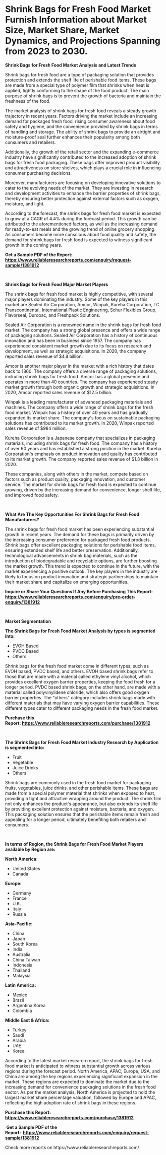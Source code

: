 <p><h1>Shrink Bags for Fresh Food Market Furnish Information about Market Size, Market Share, Market Dynamics, and Projections Spanning from 2023 to 2030.</h1></p><p><strong>Shrink Bags for Fresh Food Market Analysis and Latest Trends</strong></p>
<p><p>Shrink bags for fresh food are a type of packaging solution that provides protection and extends the shelf life of perishable food items. These bags are made from a special type of polymer film that shrinks when heat is applied, tightly conforming to the shape of the food product. The main purpose of shrink bags is to prevent the growth of bacteria and maintain the freshness of the food.</p><p>The market analysis of shrink bags for fresh food reveals a steady growth trajectory in recent years. Factors driving the market include an increasing demand for packaged fresh food, rising consumer awareness about food safety and hygiene, and the convenience provided by shrink bags in terms of handling and storage. The ability of shrink bags to provide an airtight and moisture-proof seal further enhances their popularity among both consumers and retailers.</p><p>Additionally, the growth of the retail sector and the expanding e-commerce industry have significantly contributed to the increased adoption of shrink bags for fresh food packaging. These bags offer improved product visibility and attractiveness on store shelves, which plays a crucial role in influencing consumer purchasing decisions.</p><p>Moreover, manufacturers are focusing on developing innovative solutions to cater to the evolving needs of the market. They are investing in research and development activities to enhance the barrier properties of shrink bags, thereby ensuring better protection against external factors such as oxygen, moisture, and light.</p><p>According to the forecast, the shrink bags for fresh food market is expected to grow at a CAGR of 4.4% during the forecast period. This growth can be attributed to the aforementioned factors, as well as the increasing demand for ready-to-eat meals and the growing trend of online grocery shopping. As consumers become more conscious about food quality and safety, the demand for shrink bags for fresh food is expected to witness significant growth in the coming years.</p></p>
<p><strong>Get a Sample PDF of the Report:&nbsp; <a href="https://www.reliableresearchreports.com/enquiry/request-sample/1381912">https://www.reliableresearchreports.com/enquiry/request-sample/1381912</a></strong></p>
<p>&nbsp;</p>
<p><strong>Shrink Bags for Fresh Food Major Market Players</strong></p>
<p><p>The shrink bags for fresh food market is highly competitive, with several major players dominating the industry. Some of the key players in this market are Sealed Air Corporation, Amcor, Winpak, Kureha Corporation, TC Transcontinental, International Plastic Engineering, Schur Flexibles Group, Flavorseal, Duropac, and Freshpack Solutions.</p><p>Sealed Air Corporation is a renowned name in the shrink bags for fresh food market. The company has a strong global presence and offers a wide range of packaging solutions. Sealed Air Corporation has a history of continuous innovation and has been in business since 1957. The company has experienced consistent market growth due to its focus on research and development, as well as strategic acquisitions. In 2020, the company reported sales revenue of $4.8 billion.</p><p>Amcor is another major player in the market with a rich history that dates back to 1860. The company offers a diverse range of packaging solutions, including shrink bags for fresh food. Amcor has a global presence and operates in more than 40 countries. The company has experienced steady market growth through both organic growth and strategic acquisitions. In 2020, Amcor reported sales revenue of $12.5 billion.</p><p>Winpak is a leading manufacturer of advanced packaging materials and machines. The company offers a wide range of shrink bags for the fresh food market. Winpak has a history of over 40 years and has gradually expanded its market share. The company's focus on sustainable packaging solutions has contributed to its market growth. In 2020, Winpak reported sales revenue of $984 million.</p><p>Kureha Corporation is a Japanese company that specializes in packaging materials, including shrink bags for fresh food. The company has a history of over 60 years and has established a strong position in the market. Kureha Corporation's emphasis on product innovation and quality has contributed to its market growth. The company reported sales revenue of $1.3 billion in 2020.</p><p>These companies, along with others in the market, compete based on factors such as product quality, packaging innovation, and customer service. The market for shrink bags for fresh food is expected to continue growing, driven by the increasing demand for convenience, longer shelf life, and improved food safety.</p></p>
<p>&nbsp;</p>
<p><strong>What Are The Key Opportunities For Shrink Bags for Fresh Food Manufacturers?</strong></p>
<p><p>The shrink bags for fresh food market has been experiencing substantial growth in recent years. The demand for these bags is primarily driven by the increasing consumer preference for packaged fresh food products. Shrink bags offer excellent packaging solutions for perishable food items, ensuring extended shelf life and better preservation. Additionally, technological advancements in shrink bag materials, such as the introduction of biodegradable and recyclable options, are further boosting the market growth. This trend is expected to continue in the future, with the market experiencing a positive outlook. The key players in the industry are likely to focus on product innovation and strategic partnerships to maintain their market share and capitalize on emerging opportunities.</p></p>
<p><strong>Inquire or Share Your Questions If Any Before Purchasing This Report: <a href="https://www.reliableresearchreports.com/enquiry/pre-order-enquiry/1381912">https://www.reliableresearchreports.com/enquiry/pre-order-enquiry/1381912</a></strong></p>
<p>&nbsp;</p>
<p><strong>Market Segmentation</strong></p>
<p><strong>The Shrink Bags for Fresh Food Market Analysis by types is segmented into:</strong></p>
<p><ul><li>EVOH Based</li><li>PVDC Based</li><li>Others</li></ul></p>
<p><p>Shrink bags for the fresh food market come in different types, such as EVOH based, PVDC based, and others. EVOH based shrink bags refer to those that are made with a material called ethylene vinyl alcohol, which provides excellent oxygen barrier properties, keeping the food fresh for a longer period. PVDC based shrink bags, on the other hand, are made with a material called polyvinylidene chloride, which also offers good oxygen barrier properties. The "others" category includes shrink bags made with different materials that may have varying oxygen barrier capabilities. These different types cater to different packaging needs in the fresh food market.</p></p>
<p><strong>Purchase this Report:&nbsp;<a href="https://www.reliableresearchreports.com/purchase/1381912">https://www.reliableresearchreports.com/purchase/1381912</a></strong></p>
<p>&nbsp;</p>
<p><strong>The Shrink Bags for Fresh Food Market Industry Research by Application is segmented into:</strong></p>
<p><ul><li>Fruit</li><li>Vegetable</li><li>Juice Drinks</li><li>Others</li></ul></p>
<p><p>Shrink bags are commonly used in the fresh food market for packaging fruits, vegetables, juice drinks, and other perishable items. These bags are made from a special polymer material that shrinks when exposed to heat, providing a tight and attractive wrapping around the product. The shrink film not only enhances the product's appearance, but also extends its shelf life by providing excellent protection against moisture, bacteria, and oxygen. This packaging solution ensures that the perishable items remain fresh and appealing for a longer period, ultimately benefiting both retailers and consumers.</p></p>
<p>&nbsp;</p>
<p><strong>In terms of Region, the Shrink Bags for Fresh Food Market Players available by Region are:</strong></p>
<p>
    <p> <strong> North America: </strong>
        <ul>
            <li>United States</li>
            <li>Canada</li>
        </ul>
        </p> 
    <p> <strong> Europe: </strong>
        <ul>
            <li>Germany</li>
            <li>France</li>
            <li>U.K.</li>
            <li>Italy</li>
            <li>Russia</li>
        </ul>
        </p> 
    <p> <strong> Asia-Pacific: </strong>
        <ul>
            <li>China</li>
            <li>Japan</li>
            <li>South Korea</li>
            <li>India</li>
            <li>Australia</li>
            <li>China Taiwan</li>
            <li>Indonesia</li>
            <li>Thailand</li>
            <li>Malaysia</li>
        </ul>
        </p> 
    <p> <strong> Latin America: </strong>
        <ul>
            <li>Mexico</li>
            <li>Brazil</li>
            <li>Argentina Korea</li>
            <li>Colombia</li>
        </ul>
        </p> 
    <p> <strong> Middle East & Africa: </strong>
        <ul>
            <li>Turkey</li>
            <li>Saudi</li>
            <li>Arabia</li>
            <li>UAE</li>
            <li>Korea</li>
        </ul>
    </p>
    </p>
<p><p>According to the latest market research report, the shrink bags for fresh food market is anticipated to witness substantial growth across various regions during the forecast period. North America, APAC, Europe, USA, and China are among the key regions experiencing significant expansion in the market. These regions are expected to dominate the market due to the increasing demand for convenience packaging solutions in the fresh food sector. As per the market analysis, North America is projected to hold the largest market share percentage valuation, followed by Europe and APAC, reflecting the high adoption rate of shrink bags in these regions.</p></p>
<p><strong>Purchase this Report: <a href="https://www.reliableresearchreports.com/purchase/1381912">https://www.reliableresearchreports.com/purchase/1381912</a></strong></p>
<p>&nbsp;<strong>Get a Sample PDF of the Report:&nbsp;&nbsp;<a href="https://www.reliableresearchreports.com/enquiry/request-sample/1381912">https://www.reliableresearchreports.com/enquiry/request-sample/1381912</a></strong></p>
<p><strong></strong></p>
<p>Check more reports on https://www.reliableresearchreports.com/</p>